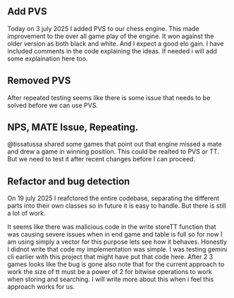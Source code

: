 ## Add PVS

Today on 3 july 2025 I added PVS to our chess engine. This made improvement to the over all game play of the engine.
It won against the older version as both black and white. And I expect a good elo gain. I have included comments in the code explaining the ideas. If needed i will add some explaination here too.

## Removed PVS

After repeated testing seems like there is some issue that needs to be solved before we can use PVS.

## NPS, MATE Issue, Repeating.

@tissatussa shared some games that point out that engine missed a mate and drew a game in winning position. This could be realted to PVS or TT. But we need to test it after recent changes before I can proceed.

## Refactor and bug detection

On 19 july 2025 I reafctored the entire codebase, separating the different parts into their own classes so in future it is easy to handle. But there is still a lot of work.

It seems like there was malicious code in the write storeTT function that was causing severe issues when in end game and table is full so for now I am using simply a vector for this purpose lets see how it behaves. Honestly I didnot write that code my implementation was simple. I was testing gemini cli earlier with this project that might have put that code here.
After 2 3 games looks like the bug is gone also note that for the current approach to work the size of tt must be a power of 2 for bitwise operations to work when storing and searching. I will write more about this when i feel this approach works for us.
